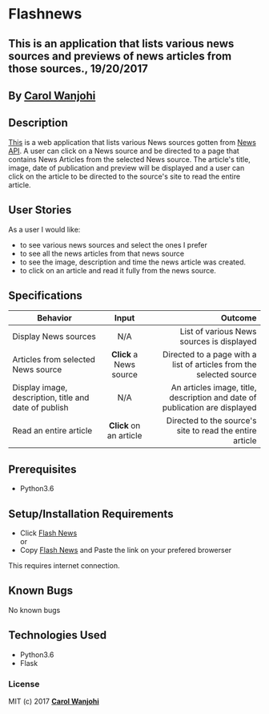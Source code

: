 # Flashnews

## This is an application that lists various news sources and previews of news articles from those sources., 19/20/2017

## By **[Carol Wanjohi](https://github.com/carolwanjohi)**

## Description
[This](https://python-flashnews.herokuapp.com/) is a web application that lists various News sources gotten from [News API](https://newsapi.org/). A user can click on a News source and be directed to a page that contains News Articles from the selected News source. The article's title, image, date of publication and preview will be displayed and a user can click on the article to be directed to the source's site to read the entire article.

## User Stories
As a user I would like:
* to see various news sources and select the ones I prefer
* to see all the news articles from that news source
* to see the image, description and time the news article was created.
* to click on an article and read it fully from the news source.

## Specifications
| Behavior        | Input           | Outcome  |
| ------------- |:-------------:| -----:|
| Display News sources | N/A | List of various News sources is displayed |
| Articles from selected News source | **Click** a News source | Directed to a page with a list of articles from the selected source |
| Display image, description, title and date of publish | N/A | An articles image, title, description and date of publication are displayed |
| Read an entire article | **Click** on an article | Directed to the source's site to read the entire article |

## Prerequisites
* Python3.6

## Setup/Installation Requirements

* Click [Flash News](https://python-flashnews.herokuapp.com/) <br/>
  or <br/>
* Copy [Flash News](https://python-flashnews.herokuapp.com/) and  Paste the link on your prefered browerser

This requires internet connection.

## Known Bugs

No known bugs

## Technologies Used
- Python3.6
- Flask

### License

MIT (c) 2017 **[Carol Wanjohi](https://github.com/carolwanjohi)**
